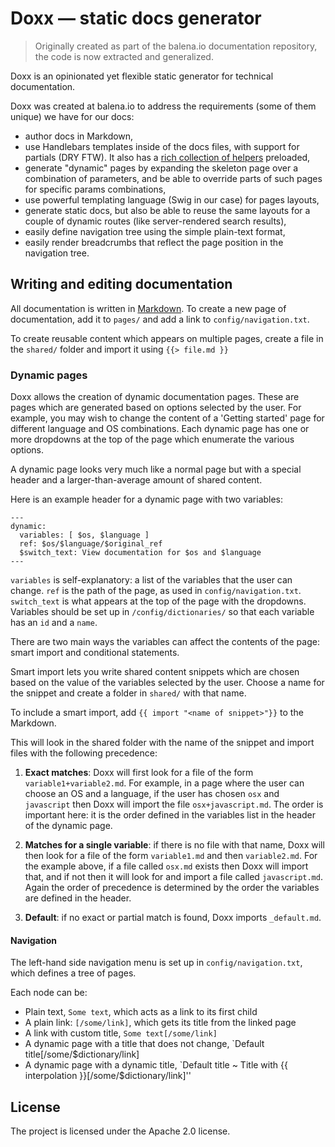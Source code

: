 Doxx — static docs generator
======================

> Originally created as part of the balena.io documentation repository, the code is now extracted and generalized.

Doxx is an opinionated yet flexible static generator for technical documentation.

Doxx was created at balena.io to address the requirements (some of them unique) we have for our docs:
* author docs in Markdown,
* use Handlebars templates inside of the docs files, with support for partials (DRY FTW). It also has a [rich collection of helpers](https://github.com/assemble/handlebars-helpers) preloaded,
* generate "dynamic" pages by expanding the skeleton page over a combination of parameters, and be able to override parts of such pages for specific params combinations,
* use powerful templating language (Swig in our case) for pages layouts,
* generate static docs, but also be able to reuse the same layouts for a couple of dynamic routes (like server-rendered search results),
* easily define navigation tree using the simple plain-text format,
* easily render breadcrumbs that reflect the page position in the navigation tree.

## Writing and editing documentation

All documentation is written in [Markdown](https://github.com/adam-p/markdown-here/wiki/Markdown-Cheatsheet). To create a new page of documentation, add it to `pages/` and add a link to `config/navigation.txt`.

To create reusable content which appears on multiple pages, create a file in the `shared/` folder and import it using `{{> file.md }}`

### Dynamic pages

Doxx allows the creation of dynamic documentation pages. These are pages which are generated based on options selected by the user. For example, you may wish to change the content of a 'Getting started' page for different language and OS combinations. Each dynamic page has one or more dropdowns at the top of the page which enumerate the various options.

A dynamic page looks very much like a normal page but with a special header and a larger-than-average amount of shared content.

Here is an example header for a dynamic page with two variables:

```
---
dynamic:
  variables: [ $os, $language ]
  ref: $os/$language/$original_ref
  $switch_text: View documentation for $os and $language
---
```

`variables` is self-explanatory: a list of the variables that the user can change. `ref` is the path of the page, as used in `config/navigation.txt`. `switch_text` is what appears at the top of the page with the dropdowns. Variables should be set up in `/config/dictionaries/` so that each variable has an `id` and a `name`.

There are two main ways the variables can affect the contents of the page: smart import and conditional statements.

Smart import lets you write shared content snippets which are chosen based on the value of the variables selected by the user. Choose a name for the snippet and create a folder in `shared/` with that name.

To include a smart import, add `{{ import "<name of snippet>"}}` to the Markdown.

This will look in the shared folder with the name of the snippet and import files with the following precedence:

1) **Exact matches**: Doxx will first look for a file of the form `variable1+variable2.md`. For example, in a page where the user can choose an OS and a language, if the user has chosen `osx` and `javascript` then Doxx will import the file `osx+javascript.md`. The order is important here: it is the order defined in the variables list in the header of the dynamic page.

2) **Matches for a single variable**: if there is no file with that name, Doxx will then look for a file of the form `variable1.md` and then `variable2.md`. For the example above, if a file called `osx.md` exists then Doxx will import that, and if not then it will look for and import a file called `javascript.md`. Again the order of precedence is determined by the order the variables are defined in the header.

3) **Default**: if no exact or partial match is found, Doxx imports `_default.md`.

#### Navigation

The left-hand side navigation menu is set up in `config/navigation.txt`, which defines a tree of pages.

Each node can be:

- Plain text, `Some text`, which acts as a link to its first child
- A plain link: `[/some/link]`, which gets its title from the linked page
- A link with custom title, `Some text[/some/link]`
- A dynamic page with a title that does not change, `Default title[/some/$dictionary/link]
- A dynamic page with a dynamic title, `Default title ~ Title with {{ interpolation }}[/some/$dictionary/link]''

License
-------

The project is licensed under the Apache 2.0 license.
